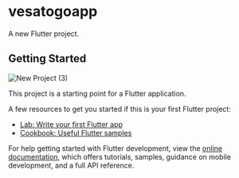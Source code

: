 # vesatogoapp

A new Flutter project.

## Getting Started


![New Project (3)](https://github.com/user-attachments/assets/38df4d50-e9b3-4b04-908b-38eda63a52d0)


This project is a starting point for a Flutter application.

A few resources to get you started if this is your first Flutter project:

- [Lab: Write your first Flutter app](https://docs.flutter.dev/get-started/codelab)
- [Cookbook: Useful Flutter samples](https://docs.flutter.dev/cookbook)

For help getting started with Flutter development, view the
[online documentation](https://docs.flutter.dev/), which offers tutorials,
samples, guidance on mobile development, and a full API reference.
